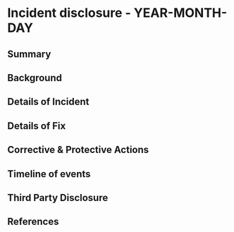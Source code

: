 # Incident disclosure - YEAR-MONTH-DAY

## Summary

## Background

## Details of Incident

## Details of Fix

## Corrective & Protective Actions

## Timeline of events

## Third Party Disclosure

## References
